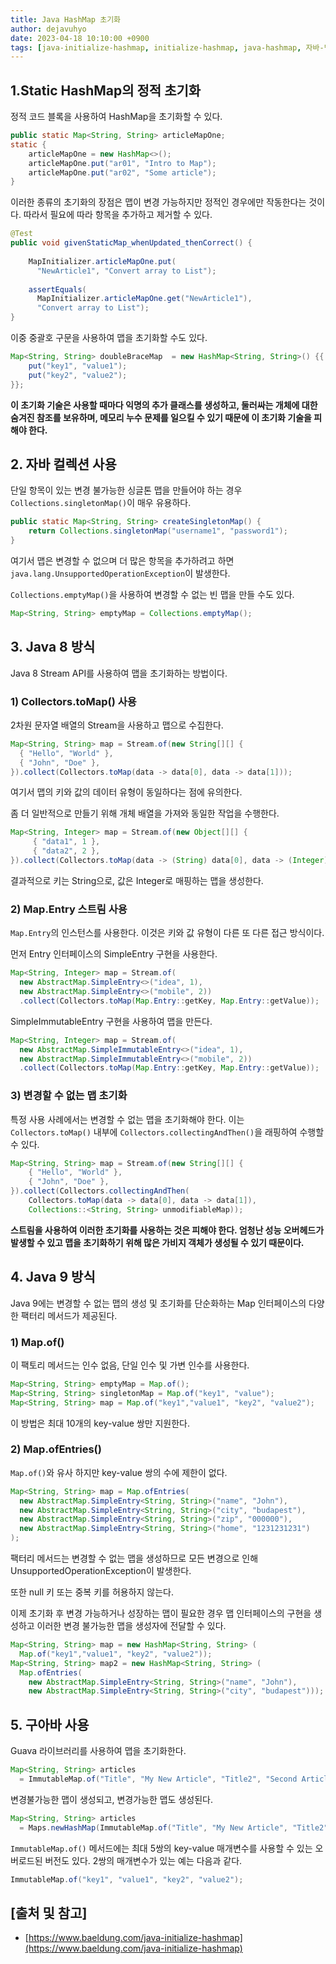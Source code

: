 ```yaml
---
title: Java HashMap 초기화
author: dejavuhyo
date: 2023-04-18 10:10:00 +0900
tags: [java-initialize-hashmap, initialize-hashmap, java-hashmap, 자바-맵-초기화, 맵-초기화, 자바-해시맵]
---
```


## 1.Static HashMap의 정적 초기화
정적 코드 블록을 사용하여 HashMap을 초기화할 수 있다.

```java
public static Map<String, String> articleMapOne;
static {
    articleMapOne = new HashMap<>();
    articleMapOne.put("ar01", "Intro to Map");
    articleMapOne.put("ar02", "Some article");
}
```

이러한 종류의 초기화의 장점은 맵이 변경 가능하지만 정적인 경우에만 작동한다는 것이다. 따라서 필요에 따라 항목을 추가하고 제거할 수 있다.

```java
@Test
public void givenStaticMap_whenUpdated_thenCorrect() {
    
    MapInitializer.articleMapOne.put(
      "NewArticle1", "Convert array to List");
    
    assertEquals(
      MapInitializer.articleMapOne.get("NewArticle1"), 
      "Convert array to List");  
}
```

이중 중괄호 구문을 사용하여 맵을 초기화할 수도 있다.

```java
Map<String, String> doubleBraceMap  = new HashMap<String, String>() {{
    put("key1", "value1");
    put("key2", "value2");
}};
```

**이 초기화 기술은 사용할 때마다 익명의 추가 클래스를 생성하고, 둘러싸는 개체에 대한 숨겨진 참조를 보유하며, 메모리 누수 문제를 일으킬 수 있기 때문에 이 초기화 기술을 피해야 한다.**

## 2. 자바 컬렉션 사용
단일 항목이 있는 변경 불가능한 싱글톤 맵을 만들어야 하는 경우 `Collections.singletonMap()`이 매우 유용하다.

```java
public static Map<String, String> createSingletonMap() {
    return Collections.singletonMap("username1", "password1");
}
```

여기서 맵은 변경할 수 없으며 더 많은 항목을 추가하려고 하면 `java.lang.UnsupportedOperationException`이 발생한다.

`Collections.emptyMap()`을 사용하여 변경할 수 없는 빈 맵을 만들 수도 있다.

```java
Map<String, String> emptyMap = Collections.emptyMap();
```

## 3. Java 8 방식
Java 8 Stream API를 사용하여 맵을 초기화하는 방법이다.

### 1) Collectors.toMap() 사용
2차원 문자열 배열의 Stream을 사용하고 맵으로 수집한다.

```java
Map<String, String> map = Stream.of(new String[][] {
  { "Hello", "World" }, 
  { "John", "Doe" }, 
}).collect(Collectors.toMap(data -> data[0], data -> data[1]));
```

여기서 맵의 키와 값의 데이터 유형이 동일하다는 점에 유의한다.

좀 더 일반적으로 만들기 위해 개체 배열을 가져와 동일한 작업을 수행한다.

```java
Map<String, Integer> map = Stream.of(new Object[][] { 
     { "data1", 1 }, 
     { "data2", 2 }, 
}).collect(Collectors.toMap(data -> (String) data[0], data -> (Integer) data[1]));
```

결과적으로 키는 String으로, 값은 Integer로 매핑하는 맵을 생성한다.

### 2) Map.Entry 스트림 사용
`Map.Entry`의 인스턴스를 사용한다. 이것은 키와 값 유형이 다른 또 다른 접근 방식이다.

먼저 Entry 인터페이스의 SimpleEntry 구현을 사용한다.

```java
Map<String, Integer> map = Stream.of(
  new AbstractMap.SimpleEntry<>("idea", 1), 
  new AbstractMap.SimpleEntry<>("mobile", 2))
  .collect(Collectors.toMap(Map.Entry::getKey, Map.Entry::getValue));
```

SimpleImmutableEntry 구현을 사용하여 맵을 만든다.

```java
Map<String, Integer> map = Stream.of(
  new AbstractMap.SimpleImmutableEntry<>("idea", 1),    
  new AbstractMap.SimpleImmutableEntry<>("mobile", 2))
  .collect(Collectors.toMap(Map.Entry::getKey, Map.Entry::getValue));
```

### 3) 변경할 수 없는 맵 초기화
특정 사용 사례에서는 변경할 수 없는 맵을 초기화해야 한다. 이는 `Collectors.toMap()` 내부에 `Collectors.collectingAndThen()`을 래핑하여 수행할 수 있다.

```java
Map<String, String> map = Stream.of(new String[][] { 
    { "Hello", "World" }, 
    { "John", "Doe" },
}).collect(Collectors.collectingAndThen(
    Collectors.toMap(data -> data[0], data -> data[1]), 
    Collections::<String, String> unmodifiableMap));
```

**스트림을 사용하여 이러한 초기화를 사용하는 것은 피해야 한다. 엄청난 성능 오버헤드가 발생할 수 있고 맵을 초기화하기 위해 많은 가비지 객체가 생성될 수 있기 때문이다.**

## 4. Java 9 방식
Java 9에는 변경할 수 없는 맵의 생성 및 초기화를 단순화하는 Map 인터페이스의 다양한 팩터리 메서드가 제공된다.

### 1) Map.of()
이 팩토리 메서드는 인수 없음, 단일 인수 및 가변 인수를 사용한다.

```java
Map<String, String> emptyMap = Map.of();
Map<String, String> singletonMap = Map.of("key1", "value");
Map<String, String> map = Map.of("key1","value1", "key2", "value2");
```

이 방법은 최대 10개의 key-value 쌍만 지원한다.

### 2) Map.ofEntries()
`Map.of()`와 유사 하지만 key-value 쌍의 수에 제한이 없다.

```java
Map<String, String> map = Map.ofEntries(
  new AbstractMap.SimpleEntry<String, String>("name", "John"),
  new AbstractMap.SimpleEntry<String, String>("city", "budapest"),
  new AbstractMap.SimpleEntry<String, String>("zip", "000000"),
  new AbstractMap.SimpleEntry<String, String>("home", "1231231231")
);
```

팩터리 메서드는 변경할 수 없는 맵을 생성하므로 모든 변경으로 인해 UnsupportedOperationException이 발생한다.

또한 null 키 또는 중복 키를 허용하지 않는다.

이제 초기화 후 변경 가능하거나 성장하는 맵이 필요한 경우 맵 인터페이스의 구현을 생성하고 이러한 변경 불가능한 맵을 생성자에 전달할 수 있다.

```java
Map<String, String> map = new HashMap<String, String> (
  Map.of("key1","value1", "key2", "value2"));
Map<String, String> map2 = new HashMap<String, String> (
  Map.ofEntries(
    new AbstractMap.SimpleEntry<String, String>("name", "John"),
    new AbstractMap.SimpleEntry<String, String>("city", "budapest")));
```

## 5. 구아바 사용
Guava 라이브러리를 사용하여 맵을 초기화한다.

```java
Map<String, String> articles 
  = ImmutableMap.of("Title", "My New Article", "Title2", "Second Article");
```

변경불가능한 맵이 생성되고, 변경가능한 맵도 생성된다.

```java
Map<String, String> articles 
  = Maps.newHashMap(ImmutableMap.of("Title", "My New Article", "Title2", "Second Article"));
```

`ImmutableMap.of()` 메서드에는 최대 5쌍의 key-value 매개변수를 사용할 수 있는 오버로드된 버전도 있다. 2쌍의 매개변수가 있는 예는 다음과 같다.

```java
ImmutableMap.of("key1", "value1", "key2", "value2");
```

## [출처 및 참고]
* [https://www.baeldung.com/java-initialize-hashmap](https://www.baeldung.com/java-initialize-hashmap)
